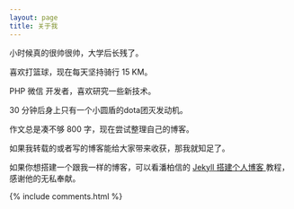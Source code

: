 ```yaml
---
layout: page
title: 关于我 
---
```


小时候真的很帅很帅，大学后长残了。
<p>
喜欢打篮球，现在每天坚持骑行 15 KM。
<p>
PHP 微信 开发者，喜欢研究一些新技术。

<p>
30 分钟后身上只有一个小圆盾的dota团灭发动机。

<p>

作文总是凑不够 800 字，现在尝试整理自己的博客。 

<p>

如果我转载的或者写的博客能给大家带来收获，那我就知足了。

<p>

如果你想搭建一个跟我一样的博客，可以看潘柏信的 
<a href="http://baixin.io/2016/10/jekyll_tutorials1/" target="_blank"> Jekyll 搭建个人博客 </a>
教程，感谢他的无私奉献。


{% include comments.html %}



